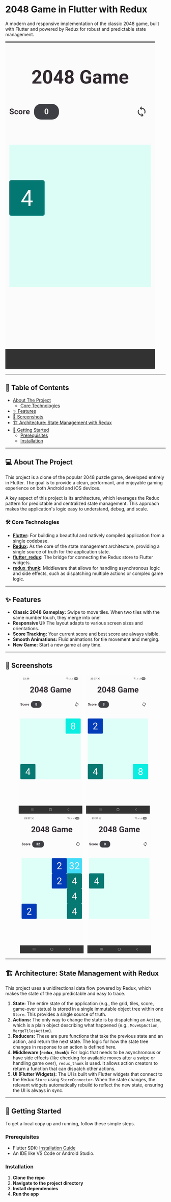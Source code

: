 # 2048 Game in Flutter with Redux

A modern and responsive implementation of the classic 2048 game, built with Flutter and powered by Redux for robust and predictable state management.

![2048 Game Demo](media/2048.gif)

---

## 📖 Table of Contents

- [About The Project](#-about-the-project)
    - [Core Technologies](#️-core-technologies)
- [✨ Features](#-features)
- [📸 Screenshots](#-screenshots)
- [🏗️ Architecture: State Management with Redux](#️-architecture-state-management-with-redux)
- [🚀 Getting Started](#-getting-started)
    - [Prerequisites](#prerequisites)
    - [Installation](#installation)

---

## 💻 About The Project

This project is a clone of the popular 2048 puzzle game, developed entirely in Flutter. The goal is to provide a clean, performant, and enjoyable gaming experience on both Android and iOS devices.

A key aspect of this project is its architecture, which leverages the Redux pattern for predictable and centralized state management. This approach makes the application's logic easy to understand, debug, and scale.

### 🛠️ Core Technologies

-   **[Flutter](https://flutter.dev/):** For building a beautiful and natively compiled application from a single codebase.
-   **[Redux](https://pub.dev/packages/redux):** As the core of the state management architecture, providing a single source of truth for the application state.
-   **[flutter\_redux](https://pub.dev/packages/flutter_redux):** The bridge for connecting the Redux store to Flutter widgets.
-   **[redux\_thunk](https://pub.dev/packages/redux_thunk):** Middleware that allows for handling asynchronous logic and side effects, such as dispatching multiple actions or complex game logic.

---

## ✨ Features

-   **Classic 2048 Gameplay:** Swipe to move tiles. When two tiles with the same number touch, they merge into one!
-   **Responsive UI:** The layout adapts to various screen sizes and orientations.
-   **Score Tracking:** Your current score and best score are always visible.
-   **Smooth Animations:** Fluid animations for tile movement and merging.
-   **New Game:** Start a new game at any time.

---

## 📸 Screenshots

<p align="center">
  <img src="media/screen_1_1080x2340.jpg" width="200" alt="Screenshot 1"> &nbsp;
  <img src="media/screen_2_1080x2340.jpg" width="200" alt="Screenshot 2"> &nbsp;
  <img src="media/screen_3_1080x2340.jpg" width="200" alt="Screenshot 3"> &nbsp;
  <img src="media/screen_4_1080x2340.jpg" width="200" alt="Screenshot 4">
</p>

---

## 🏗️ Architecture: State Management with Redux

This project uses a unidirectional data flow powered by Redux, which makes the state of the app predictable and easy to trace.

1.  **State:** The entire state of the application (e.g., the grid, tiles, score, game-over status) is stored in a single immutable object tree within one `Store`. This provides a single source of truth.
2.  **Actions:** The only way to change the state is by dispatching an `Action`, which is a plain object describing what happened (e.g., `MoveUpAction`, `MergeTilesAction`).
3.  **Reducers:** These are pure functions that take the previous state and an action, and return the next state. The logic for how the state tree changes in response to an action is defined here.
4.  **Middleware (`redux_thunk`):** For logic that needs to be asynchronous or have side effects (like checking for available moves after a swipe or handling game over), `redux_thunk` is used. It allows action creators to return a function that can dispatch other actions.
5.  **UI (Flutter Widgets):** The UI is built with Flutter widgets that connect to the Redux `Store` using `StoreConnector`. When the state changes, the relevant widgets automatically rebuild to reflect the new state, ensuring the UI is always in sync.

---

## 🚀 Getting Started

To get a local copy up and running, follow these simple steps.

### Prerequisites

-   Flutter SDK: [Installation Guide](https://flutter.dev/docs/get-started/install)
-   An IDE like VS Code or Android Studio.

### Installation

1.  **Clone the repo**
2.  **Navigate to the project directory**
3.  **Install dependencies**
4.  **Run the app**
         
    
    